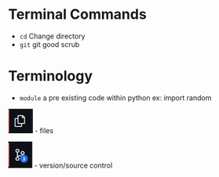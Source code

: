 # Terminal Commands

- `cd` Change directory
- `git` git good scrub

# Terminology

- `module` a pre existing code within python ex: import random


![files_icon](pictures\files_icon.PNG) - files

![version_control](pictures\version_control.PNG) - version/source control

